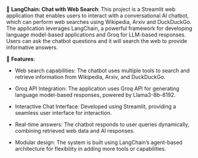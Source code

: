 🔎 **LangChain: Chat with Web Search**:
This project is a Streamlit web application that enables users to interact with a conversational AI chatbot, which can perform web searches using Wikipedia, Arxiv and DuckDuckGo. The application leverages LangChain, a powerful framework for developing language model-based applications and Groq for LLM-based responses. Users can ask the chatbot questions and it will search the web to provide informative answers.

🚀 **Features**:
- Web search capabilities: The chatbot uses multiple tools to search and retrieve information from Wikipedia, Arxiv, and DuckDuckGo.

- Groq API Integration: The application uses Groq API for generating language model-based responses, powered by Llama3-8b-8192.

- Interactive Chat Interface: Developed using Streamlit, providing a seamless user interface for interaction.

- Real-time answers: The chatbot responds to user queries dynamically, combining retrieved web data and AI responses.

- Modular design: The system is built using LangChain’s agent-based architecture for flexibility in adding more tools or capabilities.

